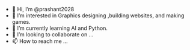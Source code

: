 - 👋 Hi, I’m @prashant2028
- 👀 I’m interested in  Graphics designing ,building websites, and making games.
- 🌱 I’m currently learning AI and Python.
- 💞️ I’m looking to collaborate on ...
- 📫 How to reach me ...

<!---
prashant2028/prashant2028 is a ✨ special ✨ repository because its `README.md` (this file) appears on your GitHub profile.
You can click the Preview link to take a look at your changes.
--->
